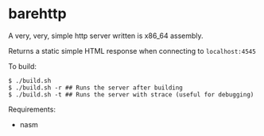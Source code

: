 # barehttp
A very, very, simple http server written is x86_64 assembly.

Returns a static simple HTML response when connecting to `localhost:4545`

To build:
```
$ ./build.sh
$ ./build.sh -r ## Runs the server after building
$ ./build.sh -t ## Runs the server with strace (useful for debugging) 
```
Requirements:
* nasm